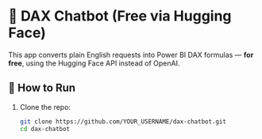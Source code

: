 # 🧠 DAX Chatbot (Free via Hugging Face)

This app converts plain English requests into Power BI DAX formulas — **for free**, using the Hugging Face API instead of OpenAI.

## 🚀 How to Run

1. Clone the repo:
   ```bash
   git clone https://github.com/YOUR_USERNAME/dax-chatbot.git
   cd dax-chatbot
